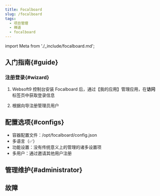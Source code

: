 ```yaml
---
title: Focalboard
slug: /focalboard
tags:
  - 项目管理
  - 禅道
  - focalboard
---
```


import Meta from './_include/focalboard.md';

<Meta name="meta" />

## 入门指南{#guide}

### 注册登录{#wizard}

1. Websoft9 控制台安装 Focalboard 后，通过【我的应用】管理应用，在**访问**标签页中获取登录信息

2. 根据向导注册管理员用户

## 配置选项{#configs}

- 容器配置文件：/opt/focalboard/config.json
- 多语言（✅）
- 功能设置：没有传统意义上的管理的诸多设置项
- 多用户：通过邀请其他用户注册

## 管理维护{#administrator}


## 故障


